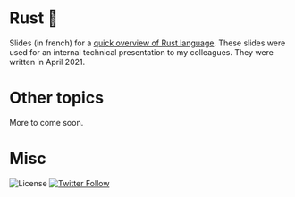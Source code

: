# Rust &#129408; 

Slides (in french) for a [quick overview of Rust language](https://dev.ludorg.net/rust-slides/quick-overview/). These slides were used for an internal technical presentation to my colleagues. They were written in April 2021.

# Other topics

More to come soon.

# Misc

![License](https://img.shields.io/github/license/Ludorg/ludorg.github.io?style=social) [![Twitter Follow](https://img.shields.io/twitter/follow/Ludorg1?style=social])](https://twitter.com/Ludorg1?ref_src=twsrc%5Etfw)
